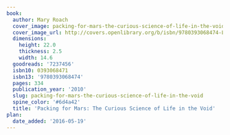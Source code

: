 ```yaml
---
book:
  author: Mary Roach
  cover_image: packing-for-mars-the-curious-science-of-life-in-the-void.jpg
  cover_image_url: http://covers.openlibrary.org/b/isbn/9780393068474-L.jpg
  dimensions:
    height: 22.0
    thickness: 2.5
    width: 14.6
  goodreads: '7237456'
  isbn10: 0393068471
  isbn13: '9780393068474'
  pages: 334
  publication_year: '2010'
  slug: packing-for-mars-the-curious-science-of-life-in-the-void
  spine_color: '#6d4a42'
  title: 'Packing for Mars: The Curious Science of Life in the Void'
plan:
  date_added: '2016-05-19'
---
```


